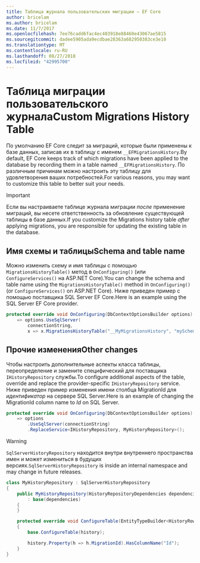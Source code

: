 ```yaml
---
title: Таблица журнала пользовательских миграции — EF Core
author: bricelam
ms.author: bricelam
ms.date: 11/7/2017
ms.openlocfilehash: 7ee76cadd6fac4ec403918e88460e43067ae5815
ms.sourcegitcommit: dadee5905ada9ecdbae28363a682950383ce3e10
ms.translationtype: MT
ms.contentlocale: ru-RU
ms.lasthandoff: 08/27/2018
ms.locfileid: "42995700"
---
```

<a name="custom-migrations-history-table"></a><span data-ttu-id="529ca-102">Таблица миграции пользовательского журнала</span><span class="sxs-lookup"><span data-stu-id="529ca-102">Custom Migrations History Table</span></span>
===============================
<span data-ttu-id="529ca-103">По умолчанию EF Core следит за миграций, которые были применены к базе данных, записав их в таблицу с именем `__EFMigrationsHistory`.</span><span class="sxs-lookup"><span data-stu-id="529ca-103">By default, EF Core keeps track of which migrations have been applied to the database by recording them in a table named `__EFMigrationsHistory`.</span></span> <span data-ttu-id="529ca-104">По различным причинам можно настроить эту таблицу для удовлетворения ваших потребностей.</span><span class="sxs-lookup"><span data-stu-id="529ca-104">For various reasons, you may want to customize this table to better suit your needs.</span></span>

> [!IMPORTANT]
> <span data-ttu-id="529ca-105">Если вы настраиваете таблице журнала миграции *после* применение миграций, вы несете ответственность за обновление существующей таблицы в базе данных.</span><span class="sxs-lookup"><span data-stu-id="529ca-105">If you customize the Migrations history table *after* applying migrations, you are responsible for updating the existing table in the database.</span></span>

<a name="schema-and-table-name"></a><span data-ttu-id="529ca-106">Имя схемы и таблицы</span><span class="sxs-lookup"><span data-stu-id="529ca-106">Schema and table name</span></span>
----------------------
<span data-ttu-id="529ca-107">Можно изменить схему и имя таблицы с помощью `MigrationsHistoryTable()` метод в `OnConfiguring()` (или `ConfigureServices()` на ASP.NET Core).</span><span class="sxs-lookup"><span data-stu-id="529ca-107">You can change the schema and table name using the `MigrationsHistoryTable()` method in `OnConfiguring()` (or `ConfigureServices()` on ASP.NET Core).</span></span> <span data-ttu-id="529ca-108">Ниже приведен пример с помощью поставщика SQL Server EF Core.</span><span class="sxs-lookup"><span data-stu-id="529ca-108">Here is an example using the SQL Server EF Core provider.</span></span>

``` csharp
protected override void OnConfiguring(DbContextOptionsBuilder options)
    => options.UseSqlServer(
        connectionString,
        x => x.MigrationsHistoryTable("__MyMigrationsHistory", "mySchema"));
```

<a name="other-changes"></a><span data-ttu-id="529ca-109">Прочие изменения</span><span class="sxs-lookup"><span data-stu-id="529ca-109">Other changes</span></span>
-------------
<span data-ttu-id="529ca-110">Чтобы настроить дополнительные аспекты класса таблицы, переопределение и замените специфический для поставщика `IHistoryRepository` службы.</span><span class="sxs-lookup"><span data-stu-id="529ca-110">To configure additional aspects of the table, override and replace the provider-specific `IHistoryRepository` service.</span></span> <span data-ttu-id="529ca-111">Ниже приведен пример изменения имени столбца MigrationId для *идентификатор* на сервере SQL Server.</span><span class="sxs-lookup"><span data-stu-id="529ca-111">Here is an example of changing the MigrationId column name to *Id* on SQL Server.</span></span>

``` csharp
protected override void OnConfiguring(DbContextOptionsBuilder options)
    => options
        .UseSqlServer(connectionString)
        .ReplaceService<IHistoryRepository, MyHistoryRepository>();
```

> [!WARNING]
> <span data-ttu-id="529ca-112">`SqlServerHistoryRepository` находится внутри внутреннего пространства имен и может измениться в будущих версиях.</span><span class="sxs-lookup"><span data-stu-id="529ca-112">`SqlServerHistoryRepository` is inside an internal namespace and may change in future releases.</span></span>

``` csharp
class MyHistoryRepository : SqlServerHistoryRepository
{
    public MyHistoryRepository(HistoryRepositoryDependencies dependencies)
        : base(dependencies)
    {
    }

    protected override void ConfigureTable(EntityTypeBuilder<HistoryRow> history)
    {
        base.ConfigureTable(history);

        history.Property(h => h.MigrationId).HasColumnName("Id");
    }
}
```
